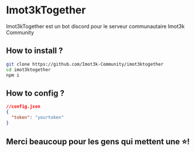 # Imot3kTogether

Imot3kTogether est un bot discord pour le serveur communautaire Imot3k Community

## How to install ?

```bash
git clone https://github.com/Imot3k-Community/imot3ktogether
cd imot3ktogether
npm i
```

## How to config ?

```json
//config.json
{
  "token": "yourtoken"
}
```



## Merci beaucoup pour les gens qui mettent une ⭐!